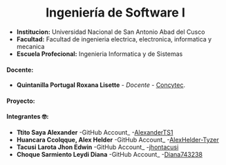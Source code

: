 # **<center>Ingeniería de Software I </center>**

- **Institucion:** Universidad Nacional de San Antonio Abad del Cusco
- **Facultad:** Facultad de ingenieria electrica, electronica, informatica y mecanica
- **Escuela Profecional:** Ingenieria Informatica y de Sistemas

#### Docente:
- **Quintanilla Portugal Roxana Lisette** - _Docente_ - [Concytec](http://directorio.concytec.gob.pe/appDirectorioCTI/VerDatosInvestigador.do?id_investigador=40930).

#### Proyecto:
#### Integrantes 🤓:
- **Ttito Saya Alexander** -GitHub Account_ -[AlexanderTS1](https://github.com/AlexanderTS1)
- **Huancara Ccolqque, Alex Helder** -GitHub Account_ -[AlexHelder-Tyzer](https://github.com/AlexHelder-Tyzer)
- **Tacusi Larota Jhon Edwin** -GitHub Account_ -[jhontacusi](https://github.com/jhontacusi)
- **Choque Sarmiento Leydi Diana** -GitHub Account_ -[Diana743238](https://github.com/Diana743238)
